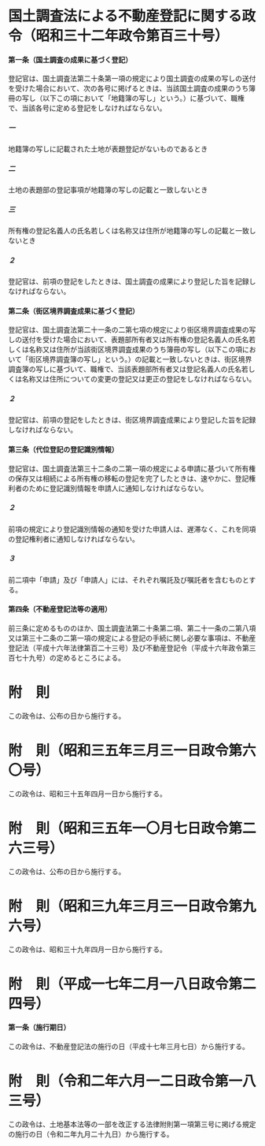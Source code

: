# 国土調査法による不動産登記に関する政令（昭和三十二年政令第百三十号）
#### 第一条（国土調査の成果に基づく登記）
登記官は、国土調査法第二十条第一項の規定により国土調査の成果の写しの送付を受けた場合において、次の各号に掲げるときは、当該国土調査の成果のうち簿冊の写し（以下この項において「地籍簿の写し」という。）に基づいて、職権で、当該各号に定める登記をしなければならない。
##### 一
地籍簿の写しに記載された土地が表題登記がないものであるとき
##### 二
土地の表題部の登記事項が地籍簿の写しの記載と一致しないとき
##### 三
所有権の登記名義人の氏名若しくは名称又は住所が地籍簿の写しの記載と一致しないとき
##### ２
登記官は、前項の登記をしたときは、国土調査の成果により登記した旨を記録しなければならない。
#### 第二条（街区境界調査成果に基づく登記）
登記官は、国土調査法第二十一条の二第七項の規定により街区境界調査成果の写しの送付を受けた場合において、表題部所有者又は所有権の登記名義人の氏名若しくは名称又は住所が当該街区境界調査成果のうち簿冊の写し（以下この項において「街区境界調査簿の写し」という。）の記載と一致しないときは、街区境界調査簿の写しに基づいて、職権で、当該表題部所有者又は登記名義人の氏名若しくは名称又は住所についての変更の登記又は更正の登記をしなければならない。
##### ２
登記官は、前項の登記をしたときは、街区境界調査成果により登記した旨を記録しなければならない。
#### 第三条（代位登記の登記識別情報）
登記官は、国土調査法第三十二条の二第一項の規定による申請に基づいて所有権の保存又は相続による所有権の移転の登記を完了したときは、速やかに、登記権利者のために登記識別情報を申請人に通知しなければならない。
##### ２
前項の規定により登記識別情報の通知を受けた申請人は、遅滞なく、これを同項の登記権利者に通知しなければならない。
##### ３
前二項中「申請」及び「申請人」には、それぞれ嘱託及び嘱託者を含むものとする。
#### 第四条（不動産登記法等の適用）
前三条に定めるもののほか、国土調査法第二十条第二項、第二十一条の二第八項又は第三十二条の二第一項の規定による登記の手続に関し必要な事項は、不動産登記法（平成十六年法律第百二十三号）及び不動産登記令（平成十六年政令第三百七十九号）の定めるところによる。
# 附　則
この政令は、公布の日から施行する。
# 附　則（昭和三五年三月三一日政令第六〇号）
この政令は、昭和三十五年四月一日から施行する。
# 附　則（昭和三五年一〇月七日政令第二六三号）
この政令は、公布の日から施行する。
# 附　則（昭和三九年三月三一日政令第九六号）
この政令は、昭和三十九年四月一日から施行する。
# 附　則（平成一七年二月一八日政令第二四号）
#### 第一条（施行期日）
この政令は、不動産登記法の施行の日（平成十七年三月七日）から施行する。
# 附　則（令和二年六月一二日政令第一八三号）
この政令は、土地基本法等の一部を改正する法律附則第一項第三号に掲げる規定の施行の日（令和二年九月二十九日）から施行する。
